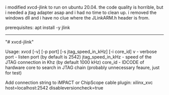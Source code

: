 
i modified xvcd-jlink to run on ubuntu 20.04.
the code quality is horrible, but i needed a jtag adapter asap and i had no time to clean up. 
i removed the windows dll and i have no clue where the JLinkARM.h header is from.  

prerequisites:
apt install -y jlink

---

"# xvcd-jlink" 

Usage: xvcd [-v] [-p port] [-s jtag_speed_in_kHz] [-i core_id]
v - verbose
port - listen port (by default is 2542)
jtag_speed_in_kHz - speed of the JTAG connection in Khz (by default 1000 kHz)
core_id - IDCODE of hardware core to search in JTAG chain (probably unnecessary feaure, just for test)

Add connection string to iMPACT or ChipScope cable plugin:
xilinx_xvc host=localhost:2542 disableversioncheck=true
